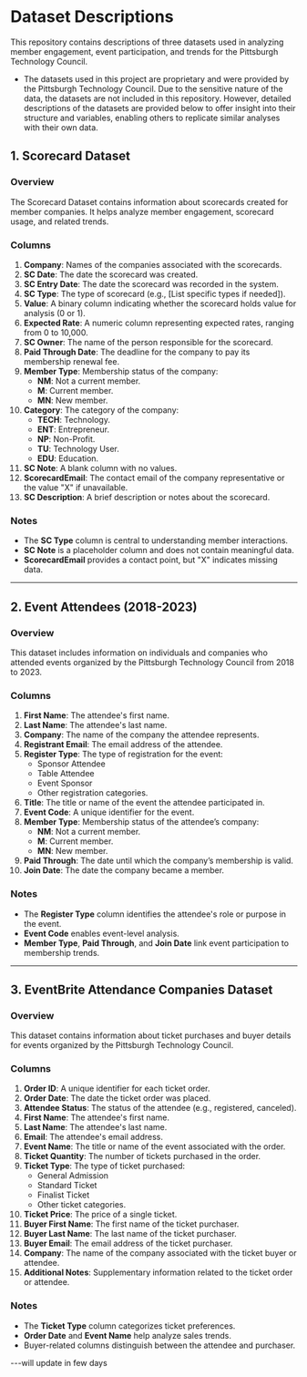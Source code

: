 # Dataset Descriptions

This repository contains descriptions of three datasets used in analyzing member engagement, event participation, and trends for the Pittsburgh Technology Council.
* The datasets used in this project are proprietary and were provided by the Pittsburgh Technology Council. Due to the sensitive nature of the data, the datasets are not included in this repository. However, detailed descriptions of the datasets are provided below to offer insight into their structure and variables, enabling others to replicate similar analyses with their own data.

## 1. Scorecard Dataset

### Overview
The Scorecard Dataset contains information about scorecards created for member companies. It helps analyze member engagement, scorecard usage, and related trends.

### Columns
1. **Company**: Names of the companies associated with the scorecards.  
2. **SC Date**: The date the scorecard was created.  
3. **SC Entry Date**: The date the scorecard was recorded in the system.  
4. **SC Type**: The type of scorecard (e.g., [List specific types if needed]).  
5. **Value**: A binary column indicating whether the scorecard holds value for analysis (0 or 1).  
6. **Expected Rate**: A numeric column representing expected rates, ranging from 0 to 10,000.  
7. **SC Owner**: The name of the person responsible for the scorecard.  
8. **Paid Through Date**: The deadline for the company to pay its membership renewal fee.  
9. **Member Type**: Membership status of the company:  
   - **NM**: Not a current member.  
   - **M**: Current member.  
   - **MN**: New member.  
10. **Category**: The category of the company:  
    - **TECH**: Technology.  
    - **ENT**: Entrepreneur.  
    - **NP**: Non-Profit.  
    - **TU**: Technology User.  
    - **EDU**: Education.  
11. **SC Note**: A blank column with no values.  
12. **ScorecardEmail**: The contact email of the company representative or the value "X" if unavailable.  
13. **SC Description**: A brief description or notes about the scorecard.  

### Notes
- The **SC Type** column is central to understanding member interactions.  
- **SC Note** is a placeholder column and does not contain meaningful data.  
- **ScorecardEmail** provides a contact point, but "X" indicates missing data.

---

## 2. Event Attendees (2018-2023)

### Overview
This dataset includes information on individuals and companies who attended events organized by the Pittsburgh Technology Council from 2018 to 2023.

### Columns
1. **First Name**: The attendee's first name.  
2. **Last Name**: The attendee's last name.  
3. **Company**: The name of the company the attendee represents.  
4. **Registrant Email**: The email address of the attendee.  
5. **Register Type**: The type of registration for the event:  
    - Sponsor Attendee  
    - Table Attendee  
    - Event Sponsor  
    - Other registration categories.  
6. **Title**: The title or name of the event the attendee participated in.  
7. **Event Code**: A unique identifier for the event.  
8. **Member Type**: Membership status of the attendee’s company:  
    - **NM**: Not a current member.  
    - **M**: Current member.  
    - **MN**: New member.  
9. **Paid Through**: The date until which the company’s membership is valid.  
10. **Join Date**: The date the company became a member.  

### Notes
- The **Register Type** column identifies the attendee's role or purpose in the event.  
- **Event Code** enables event-level analysis.  
- **Member Type**, **Paid Through**, and **Join Date** link event participation to membership trends.

---

## 3. EventBrite Attendance Companies Dataset

### Overview
This dataset contains information about ticket purchases and buyer details for events organized by the Pittsburgh Technology Council.

### Columns
1. **Order ID**: A unique identifier for each ticket order.  
2. **Order Date**: The date the ticket order was placed.  
3. **Attendee Status**: The status of the attendee (e.g., registered, canceled).  
4. **First Name**: The attendee's first name.  
5. **Last Name**: The attendee's last name.  
6. **Email**: The attendee's email address.  
7. **Event Name**: The title or name of the event associated with the order.  
8. **Ticket Quantity**: The number of tickets purchased in the order.  
9. **Ticket Type**: The type of ticket purchased:  
    - General Admission  
    - Standard Ticket  
    - Finalist Ticket  
    - Other ticket categories.  
10. **Ticket Price**: The price of a single ticket.  
11. **Buyer First Name**: The first name of the ticket purchaser.  
12. **Buyer Last Name**: The last name of the ticket purchaser.  
13. **Buyer Email**: The email address of the ticket purchaser.  
14. **Company**: The name of the company associated with the ticket buyer or attendee.  
15. **Additional Notes**: Supplementary information related to the ticket order or attendee.

### Notes
- The **Ticket Type** column categorizes ticket preferences.  
- **Order Date** and **Event Name** help analyze sales trends.  
- Buyer-related columns distinguish between the attendee and purchaser.

---will update in few days
